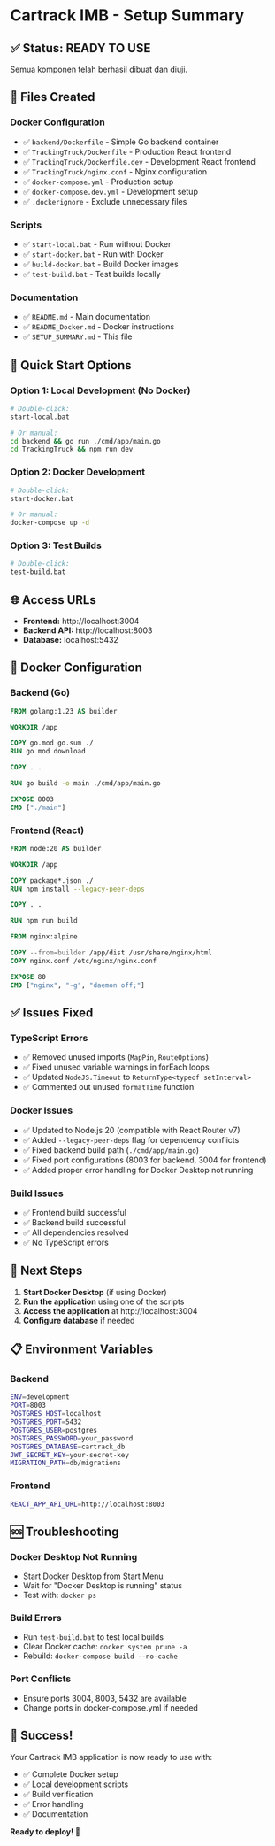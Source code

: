 # Cartrack IMB - Setup Summary

## ✅ Status: READY TO USE

Semua komponen telah berhasil dibuat dan diuji.

## 📁 Files Created

### Docker Configuration
- ✅ `backend/Dockerfile` - Simple Go backend container
- ✅ `TrackingTruck/Dockerfile` - Production React frontend
- ✅ `TrackingTruck/Dockerfile.dev` - Development React frontend
- ✅ `TrackingTruck/nginx.conf` - Nginx configuration
- ✅ `docker-compose.yml` - Production setup
- ✅ `docker-compose.dev.yml` - Development setup
- ✅ `.dockerignore` - Exclude unnecessary files

### Scripts
- ✅ `start-local.bat` - Run without Docker
- ✅ `start-docker.bat` - Run with Docker
- ✅ `build-docker.bat` - Build Docker images
- ✅ `test-build.bat` - Test builds locally

### Documentation
- ✅ `README.md` - Main documentation
- ✅ `README_Docker.md` - Docker instructions
- ✅ `SETUP_SUMMARY.md` - This file

## 🚀 Quick Start Options

### Option 1: Local Development (No Docker)
```bash
# Double-click:
start-local.bat

# Or manual:
cd backend && go run ./cmd/app/main.go
cd TrackingTruck && npm run dev
```

### Option 2: Docker Development
```bash
# Double-click:
start-docker.bat

# Or manual:
docker-compose up -d
```

### Option 3: Test Builds
```bash
# Double-click:
test-build.bat
```

## 🌐 Access URLs

- **Frontend:** http://localhost:3004
- **Backend API:** http://localhost:8003
- **Database:** localhost:5432

## 🔧 Docker Configuration

### Backend (Go)
```dockerfile
FROM golang:1.23 AS builder

WORKDIR /app

COPY go.mod go.sum ./
RUN go mod download 

COPY . .

RUN go build -o main ./cmd/app/main.go

EXPOSE 8003
CMD ["./main"]
```

### Frontend (React)
```dockerfile
FROM node:20 AS builder

WORKDIR /app

COPY package*.json ./
RUN npm install --legacy-peer-deps

COPY . .

RUN npm run build

FROM nginx:alpine

COPY --from=builder /app/dist /usr/share/nginx/html
COPY nginx.conf /etc/nginx/nginx.conf

EXPOSE 80
CMD ["nginx", "-g", "daemon off;"]
```

## ✅ Issues Fixed

### TypeScript Errors
- ✅ Removed unused imports (`MapPin`, `RouteOptions`)
- ✅ Fixed unused variable warnings in forEach loops
- ✅ Updated `NodeJS.Timeout` to `ReturnType<typeof setInterval>`
- ✅ Commented out unused `formatTime` function

### Docker Issues
- ✅ Updated to Node.js 20 (compatible with React Router v7)
- ✅ Added `--legacy-peer-deps` flag for dependency conflicts
- ✅ Fixed backend build path (`./cmd/app/main.go`)
- ✅ Fixed port configurations (8003 for backend, 3004 for frontend)
- ✅ Added proper error handling for Docker Desktop not running

### Build Issues
- ✅ Frontend build successful
- ✅ Backend build successful
- ✅ All dependencies resolved
- ✅ No TypeScript errors

## 🎯 Next Steps

1. **Start Docker Desktop** (if using Docker)
2. **Run the application** using one of the scripts
3. **Access the application** at http://localhost:3004
4. **Configure database** if needed

## 📋 Environment Variables

### Backend
```bash
ENV=development
PORT=8003
POSTGRES_HOST=localhost
POSTGRES_PORT=5432
POSTGRES_USER=postgres
POSTGRES_PASSWORD=your_password
POSTGRES_DATABASE=cartrack_db
JWT_SECRET_KEY=your-secret-key
MIGRATION_PATH=db/migrations
```

### Frontend
```bash
REACT_APP_API_URL=http://localhost:8003
```

## 🆘 Troubleshooting

### Docker Desktop Not Running
- Start Docker Desktop from Start Menu
- Wait for "Docker Desktop is running" status
- Test with: `docker ps`

### Build Errors
- Run `test-build.bat` to test local builds
- Clear Docker cache: `docker system prune -a`
- Rebuild: `docker-compose build --no-cache`

### Port Conflicts
- Ensure ports 3004, 8003, 5432 are available
- Change ports in docker-compose.yml if needed

## 🎉 Success!

Your Cartrack IMB application is now ready to use with:
- ✅ Complete Docker setup
- ✅ Local development scripts
- ✅ Build verification
- ✅ Error handling
- ✅ Documentation

**Ready to deploy! 🚀**
